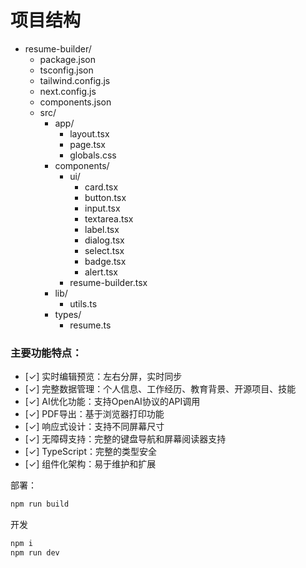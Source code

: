 # 项目结构

- resume-builder/
  - package.json
  - tsconfig.json 
  - tailwind.config.js
  - next.config.js
  - components.json
  - src/
    - app/
      - layout.tsx
      - page.tsx
      - globals.css
    - components/
      - ui/
        - card.tsx
        - button.tsx
        - input.tsx
        - textarea.tsx
        - label.tsx
        - dialog.tsx
        - select.tsx
        - badge.tsx
        - alert.tsx
      - resume-builder.tsx
    - lib/
      - utils.ts
    - types/
      - resume.ts


### 主要功能特点：
- [✓] 实时编辑预览：左右分屏，实时同步
- [✓] 完整数据管理：个人信息、工作经历、教育背景、开源项目、技能
- [✓] AI优化功能：支持OpenAI协议的API调用
- [✓] PDF导出：基于浏览器打印功能
- [✓] 响应式设计：支持不同屏幕尺寸
- [✓] 无障碍支持：完整的键盘导航和屏幕阅读器支持
- [✓] TypeScript：完整的类型安全
- [✓] 组件化架构：易于维护和扩展

部署：
```bash
npm run build

```

开发
```bash
npm i
npm run dev
```